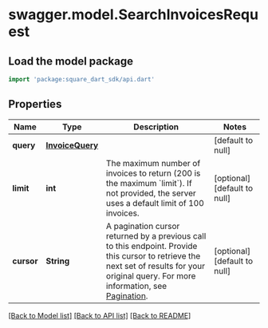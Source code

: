 # swagger.model.SearchInvoicesRequest

## Load the model package
```dart
import 'package:square_dart_sdk/api.dart'
```

## Properties
Name | Type | Description | Notes
------------ | ------------- | ------------- | -------------
**query** | [**InvoiceQuery**](InvoiceQuery.md) |  | [default to null]
**limit** | **int** | The maximum number of invoices to return (200 is the maximum &#x60;limit&#x60;).  If not provided, the server uses a default limit of 100 invoices. | [optional] [default to null]
**cursor** | **String** | A pagination cursor returned by a previous call to this endpoint.  Provide this cursor to retrieve the next set of results for your original query.  For more information, see [Pagination](https://developer.squareup.com/docs/build-basics/common-api-patterns/pagination). | [optional] [default to null]

[[Back to Model list]](../README.md#documentation-for-models) [[Back to API list]](../README.md#documentation-for-api-endpoints) [[Back to README]](../README.md)

